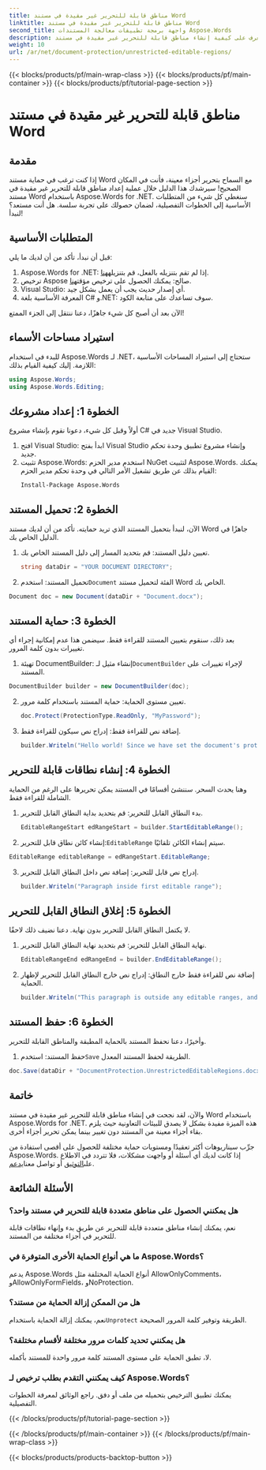 ```yaml
---
title: مناطق قابلة للتحرير غير مقيدة في مستند Word
linktitle: مناطق قابلة للتحرير غير مقيدة في مستند Word
second_title: واجهة برمجة تطبيقات معالجة المستندات Aspose.Words
description: تعرف على كيفية إنشاء مناطق قابلة للتحرير غير مقيدة في مستند Word باستخدام Aspose.Words لـ .NET باستخدام هذا الدليل الشامل خطوة بخطوة.
weight: 10
url: /ar/net/document-protection/unrestricted-editable-regions/
---
```


{{< blocks/products/pf/main-wrap-class >}}
{{< blocks/products/pf/main-container >}}
{{< blocks/products/pf/tutorial-page-section >}}

# مناطق قابلة للتحرير غير مقيدة في مستند Word

## مقدمة

إذا كنت ترغب في حماية مستند Word مع السماح بتحرير أجزاء معينة، فأنت في المكان الصحيح! سيرشدك هذا الدليل خلال عملية إعداد مناطق قابلة للتحرير غير مقيدة في مستند Word باستخدام Aspose.Words for .NET. سنغطي كل شيء من المتطلبات الأساسية إلى الخطوات التفصيلية، لضمان حصولك على تجربة سلسة. هل أنت مستعد؟ لنبدأ!

## المتطلبات الأساسية

قبل أن نبدأ، تأكد من أن لديك ما يلي:

1.  Aspose.Words for .NET: إذا لم تقم بتنزيله بالفعل، قم بتنزيله[هنا](https://releases.aspose.com/words/net/).
2. ترخيص Aspose صالح: يمكنك الحصول على ترخيص مؤقت[هنا](https://purchase.aspose.com/temporary-license/).
3. Visual Studio: أي إصدار حديث يجب أن يعمل بشكل جيد.
4. المعرفة الأساسية بلغة C# و.NET: سوف تساعدك على متابعة الكود.

الآن بعد أن أصبح كل شيء جاهزًا، دعنا ننتقل إلى الجزء الممتع!

## استيراد مساحات الأسماء

للبدء في استخدام Aspose.Words لـ .NET، ستحتاج إلى استيراد المساحات الأساسية اللازمة. إليك كيفية القيام بذلك:

```csharp
using Aspose.Words;
using Aspose.Words.Editing;
```

## الخطوة 1: إعداد مشروعك

أولاً وقبل كل شيء، دعونا نقوم بإنشاء مشروع C# جديد في Visual Studio.

1. افتح Visual Studio: ابدأ بفتح Visual Studio وإنشاء مشروع تطبيق وحدة تحكم جديد.
2. تثبيت Aspose.Words: استخدم مدير الحزم NuGet لتثبيت Aspose.Words. يمكنك القيام بذلك عن طريق تشغيل الأمر التالي في وحدة تحكم مدير الحزم:
   ```sh
   Install-Package Aspose.Words
   ```

## الخطوة 2: تحميل المستند

الآن، لنبدأ بتحميل المستند الذي تريد حمايته. تأكد من أن لديك مستند Word جاهزًا في الدليل الخاص بك.

1. تعيين دليل المستند: قم بتحديد المسار إلى دليل المستند الخاص بك.
   ```csharp
   string dataDir = "YOUR DOCUMENT DIRECTORY";
   ```
2.  تحميل المستند: استخدم`Document` الفئة لتحميل مستند Word الخاص بك.
   ```csharp
   Document doc = new Document(dataDir + "Document.docx");
   ```

## الخطوة 3: حماية المستند

بعد ذلك، سنقوم بتعيين المستند للقراءة فقط. سيضمن هذا عدم إمكانية إجراء أي تغييرات بدون كلمة المرور.

1.  تهيئة DocumentBuilder: إنشاء مثيل لـ`DocumentBuilder` لإجراء تغييرات على المستند.
   ```csharp
   DocumentBuilder builder = new DocumentBuilder(doc);
   ```
2. تعيين مستوى الحماية: حماية المستند باستخدام كلمة مرور.
   ```csharp
   doc.Protect(ProtectionType.ReadOnly, "MyPassword");
   ```
3. إضافة نص للقراءة فقط: إدراج نص سيكون للقراءة فقط.
   ```csharp
   builder.Writeln("Hello world! Since we have set the document's protection level to read-only, we cannot edit this paragraph without the password.");
   ```

## الخطوة 4: إنشاء نطاقات قابلة للتحرير

وهنا يحدث السحر. سننشئ أقسامًا في المستند يمكن تحريرها على الرغم من الحماية الشاملة للقراءة فقط.

1. بدء النطاق القابل للتحرير: قم بتحديد بداية النطاق القابل للتحرير.
   ```csharp
   EditableRangeStart edRangeStart = builder.StartEditableRange();
   ```
2.  إنشاء كائن نطاق قابل للتحرير:`EditableRange` سيتم إنشاء الكائن تلقائيًا.
   ```csharp
   EditableRange editableRange = edRangeStart.EditableRange;
   ```
3. إدراج نص قابل للتحرير: إضافة نص داخل النطاق القابل للتحرير.
   ```csharp
   builder.Writeln("Paragraph inside first editable range");
   ```

## الخطوة 5: إغلاق النطاق القابل للتحرير

لا يكتمل النطاق القابل للتحرير بدون نهاية. دعنا نضيف ذلك لاحقًا.

1. نهاية النطاق القابل للتحرير: قم بتحديد نهاية النطاق القابل للتحرير.
   ```csharp
   EditableRangeEnd edRangeEnd = builder.EndEditableRange();
   ```
2. إضافة نص للقراءة فقط خارج النطاق: إدراج نص خارج النطاق القابل للتحرير لإظهار الحماية.
   ```csharp
   builder.Writeln("This paragraph is outside any editable ranges, and cannot be edited.");
   ```

## الخطوة 6: حفظ المستند

وأخيرًا، دعنا نحفظ المستند بالحماية المطبقة والمناطق القابلة للتحرير.

1.  حفظ المستند: استخدم`Save` الطريقة لحفظ المستند المعدل.
   ```csharp
   doc.Save(dataDir + "DocumentProtection.UnrestrictedEditableRegions.docx");
   ```

## خاتمة

والآن، لقد نجحت في إنشاء مناطق قابلة للتحرير غير مقيدة في مستند Word باستخدام Aspose.Words for .NET. هذه الميزة مفيدة بشكل لا يصدق للبيئات التعاونية حيث يلزم بقاء أجزاء معينة من المستند دون تغيير بينما يمكن تحرير أجزاء أخرى. 

 جرِّب سيناريوهات أكثر تعقيدًا ومستويات حماية مختلفة للحصول على أقصى استفادة من Aspose.Words. إذا كانت لديك أي أسئلة أو واجهت مشكلات، فلا تتردد في الاطلاع على[التوثيق](https://reference.aspose.com/words/net/) أو تواصل معنا[يدعم](https://forum.aspose.com/c/words/8).

## الأسئلة الشائعة

### هل يمكنني الحصول على مناطق متعددة قابلة للتحرير في مستند واحد؟
نعم، يمكنك إنشاء مناطق متعددة قابلة للتحرير عن طريق بدء وإنهاء نطاقات قابلة للتحرير في أجزاء مختلفة من المستند.

### ما هي أنواع الحماية الأخرى المتوفرة في Aspose.Words؟
يدعم Aspose.Words أنواع الحماية المختلفة مثل AllowOnlyComments، وAllowOnlyFormFields، وNoProtection.

### هل من الممكن إزالة الحماية من مستند؟
 نعم، يمكنك إزالة الحماية باستخدام`Unprotect` الطريقة وتوفير كلمة المرور الصحيحة.

### هل يمكنني تحديد كلمات مرور مختلفة لأقسام مختلفة؟
لا، تطبق الحماية على مستوى المستند كلمة مرور واحدة للمستند بأكمله.

### كيف يمكنني التقدم بطلب ترخيص لـ Aspose.Words؟
يمكنك تطبيق الترخيص بتحميله من ملف أو دفق. راجع الوثائق لمعرفة الخطوات التفصيلية.

{{< /blocks/products/pf/tutorial-page-section >}}

{{< /blocks/products/pf/main-container >}}
{{< /blocks/products/pf/main-wrap-class >}}

{{< blocks/products/products-backtop-button >}}
